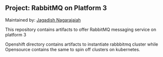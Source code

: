 ## Project: RabbitMQ on Platform 3 <br>
Maintained by: [Jagadish Nagarajaiah](jaganaga@cisco.com])

This repository contains artifacts to offer RabbitMQ messaging service on platform 3

Openshift directory contains artifacts to instantiate rabbbitmq cluster while Opensource contains the same to spin off clusters on kubernetes.
